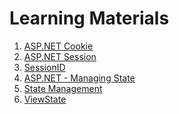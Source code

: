 # Learning Materials

1. [ASP.NET Cookie]()
2. [ASP.NET Session]()
3. [SessionID]()
4. [ASP.NET - Managing State]()
5. [State Management]()
6. [ViewState]()
